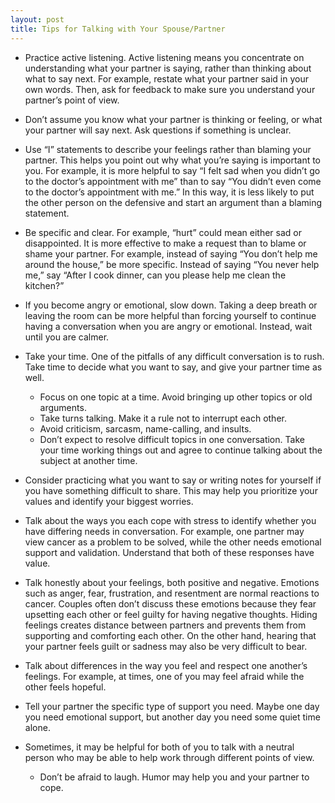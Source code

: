 ```yaml
---
layout: post
title: Tips for Talking with Your Spouse/Partner
---
```


* Practice active listening. Active listening means you concentrate on understanding what your partner is saying, rather than thinking about what to say next. For example, restate what your partner said in your own words. Then, ask for feedback to make sure you understand your partner’s point of view.

* Don’t assume you know what your partner is thinking or feeling, or what your partner will say next. Ask questions if something is unclear. 

* Use “I” statements to describe your feelings rather than blaming your partner. This helps you point out why what you’re saying is important to you. For example, it is more helpful to say “I felt sad when you didn’t go to the doctor’s appointment with me” than to say “You didn’t even come to the doctor’s appointment with me.” In this way, it is less likely to put the other person on the defensive and start an argument than a blaming statement.

* Be specific and clear. For example, “hurt” could mean either sad or disappointed. It is more effective to make a request than to blame or shame your partner. For example, instead of saying “You don’t help me around the house,” be more specific. Instead of saying “You never help me,” say “After I cook dinner, can you please help me clean the kitchen?” 

* If you become angry or emotional, slow down. Taking a deep breath or leaving the room can be more helpful than forcing yourself to continue having a conversation when you are angry or emotional. Instead, wait until you are calmer.

* Take your time. One of the pitfalls of any difficult conversation is to rush. Take time to decide what you want to say, and give your partner time as well.

    - Focus on one topic at a time. Avoid bringing up other topics or old arguments.
    - Take turns talking. Make it a rule not to interrupt each other.
    - Avoid criticism, sarcasm, name-calling, and insults.
    - Don’t expect to resolve difficult topics in one conversation. Take your time working things out and agree to continue talking about the subject at another time.

* Consider practicing what you want to say or writing notes for yourself if you have something difficult to share. This may help you prioritize your values and identify your biggest worries.

* Talk about the ways you each cope with stress to identify whether you have differing needs in conversation. For example, one partner may view cancer as a problem to be solved, while the other needs emotional support and validation. Understand that both of these responses have value.

* Talk honestly about your feelings, both positive and negative. Emotions such as anger, fear, frustration, and resentment are normal reactions to cancer. Couples often don’t discuss these emotions because they fear upsetting each other or feel guilty for having negative thoughts. Hiding feelings creates distance between partners and prevents them from supporting and comforting each other. On the other hand, hearing that your partner feels guilt or sadness may also be very difficult to bear.

* Talk about differences in the way you feel and respect one another’s feelings. For example, at times, one of you may feel afraid while the other feels hopeful. 

* Tell your partner the specific type of support you need. Maybe one day you need emotional support, but another day you need some quiet time alone.

* Sometimes, it may be helpful for both of you to talk with a neutral person who may be able to help work through different points of view.

    - Don’t be afraid to laugh. Humor may help you and your partner to cope.
